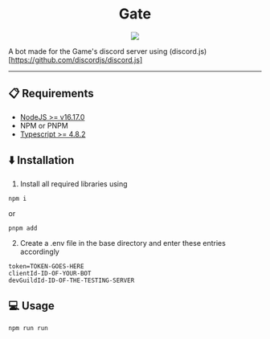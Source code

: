 <h1 align="center">Gate</h1>
<p align="center">
<a href="https://nodejs.org/en/"><img src="https://img.shields.io/badge/language-nodejs-%23339933?style=flat-square&logo=node.js"></a>
</p>

A bot made for the Game's discord server using (discord.js)[https://github.com/discordjs/discord.js]

<hr>

## 📋 Requirements

- [NodeJS >= v16.17.0](https://nodejs.org/en/)
- NPM or PNPM
- [Typescript >= 4.8.2](https://www.typescriptlang.org/)

## ⬇️ Installation

1. Install all required libraries using

```
npm i
```

or

```
pnpm add
```

2. Create a .env file in the base directory and enter these entries accordingly

```
token=TOKEN-GOES-HERE
clientId-ID-OF-YOUR-BOT
devGuildId-ID-OF-THE-TESTING-SERVER
```

## 💻 Usage

```shell
npm run run
```

